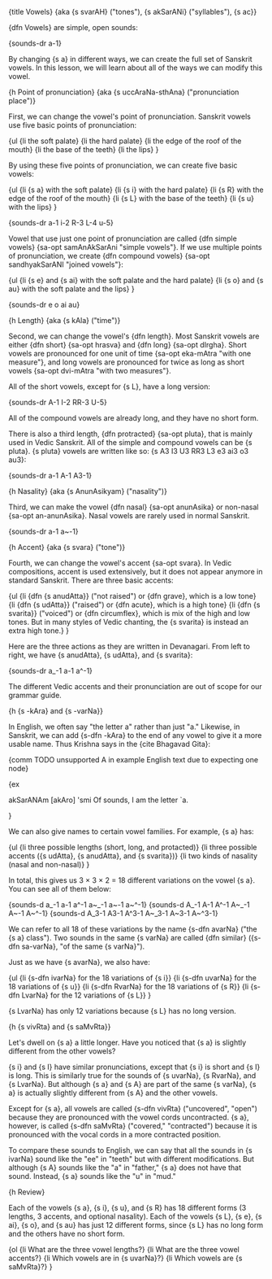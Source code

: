 {title Vowels}
{aka {s svarAH} ("tones"), {s akSarANi} ("syllables"), {s ac}}

{dfn Vowels} are simple, open sounds:

{sounds-dr a-1}

By changing {s a} in different ways, we can create the full set of Sanskrit
vowels. In this lesson, we will learn about all of the ways we can modify this
vowel.


{h Point of pronunciation}
{aka {s uccAraNa-sthAna} ("pronunciation place")}

First, we can change the vowel's point of pronunciation. Sanskrit vowels use
five basic points of pronunciation:

{ul
    {li the soft palate}
    {li the hard palate}
    {li the edge of the roof of the mouth}
    {li the base of the teeth}
    {li the lips}
}

By using these five points of pronunciation, we can create five basic vowels:

{ul
    {li {s a} with the soft palate}
    {li {s i} with the hard palate}
    {li {s R} with the edge of the roof of the mouth}
    {li {s L} with the base of the teeth}
    {li {s u} with the lips}
}

{sounds-dr a-1 i-2 R-3 L-4 u-5}

Vowel that use just one point of pronunciation are called {dfn simple vowels}
{sa-opt samAnAkSarAni "simple vowels"}. If we use multiple points of
pronunciation, we create {dfn compound vowels} {sa-opt sandhyakSarANI "joined
vowels"}:

{ul
    {li {s e} and {s ai} with the soft palate and the hard palate}
    {li {s o} and {s au} with the soft palate and the lips}
}

{sounds-dr e o ai au}


{h Length}
{aka {s kAla} ("time")}

Second, we can change the vowel's {dfn length}. Most Sanskrit vowels are
either {dfn short} {sa-opt hrasva} and {dfn long} {sa-opt dIrgha}. Short
vowels are pronounced for one unit of time {sa-opt eka-mAtra "with one
measure"}, and long vowels are pronounced for twice as long as short vowels
{sa-opt dvi-mAtra "with two measures"}.

All of the short vowels, except for {s L}, have a long version:

{sounds-dr A-1 I-2 RR-3 U-5}

All of the compound vowels are already long, and they have no short form.

There is also a third length, {dfn protracted} {sa-opt pluta}, that is mainly
used in Vedic Sanskrit. All of the simple and compound vowels can be
{s pluta}. {s pluta} vowels are written like so: {s A3 I3 U3 RR3 L3 e3 ai3 o3
au3}:

{sounds-dr a-1 A-1 A3-1}


{h Nasality}
{aka {s AnunAsikyam} ("nasality")}

Third, we can make the vowel {dfn nasal} {sa-opt anunAsika} or non-nasal
{sa-opt an-anunAsika}. Nasal vowels are rarely used in normal Sanskrit.

{sounds-dr a-1 a~-1}


{h Accent}
{aka {s svara} ("tone")}

Fourth, we can change the vowel's accent {sa-opt svara}. In Vedic compositions,
accent is used extensively, but it does not appear anymore in standard
Sanskrit. There are three basic accents:

{ul
    {li {dfn {s anudAtta}} ("not raised") or {dfn grave}, which is a low tone}
    {li {dfn {s udAtta}} ("raised") or {dfn acute}, which is a high tone}
    {li {dfn {s svarita}} ("voiced") or {dfn circumflex}, which is mix of the
    high and low tones. But in many styles of Vedic chanting, the {s svarita}
    is instead an extra high tone.}
}

Here are the three actions as they are written in Devanagari. From left to
right, we have {s anudAtta}, {s udAtta}, and {s svarita}:

{sounds-dr a_-1 a-1 a^-1}

The different Vedic accents and their pronunciation are out of scope for our
grammar guide.


{h {s -kAra} and {s -varNa}}

In English, we often say "the letter a" rather than just "a." Likewise, in
Sanskrit, we can add {s-dfn -kAra} to the end of any vowel to give it a more
usable name. Thus Krishna says in the {cite Bhagavad Gita}:

{comm TODO unsupported A in example English text due to expecting one node}

{ex

akSarANAm [akAro] 'smi
Of sounds, I am the letter `a.

}

We can also give names to certain vowel families. For example, {s a} has:

{ul
    {li three possible lengths (short, long, and protacted)}
    {li three possible accents ({s udAtta}, {s anudAtta}, and {s svarita})}
    {li two kinds of nasality (nasal and non-nasal)}
}

In total, this gives us 3 &times; 3 &times; 2 = 18 different variations on the
vowel {s a}. You can see all of them below:

{sounds-d a_-1 a-1 a^-1 a~_-1 a~-1 a~^-1}
{sounds-d A_-1 A-1 A^-1 A~_-1 A~-1 A~^-1}
{sounds-d A_3-1 A3-1 A^3-1 A~_3-1 A~3-1 A~^3-1}

We can refer to all 18 of these variations by the name {s-dfn avarNa} ("the {s
a} class"). Two sounds in the same {s varNa} are called {dfn similar} ({s-dfn
sa-varNa}, "of the same {s varNa}").

Just as we have {s avarNa}, we also have:

{ul
    {li {s-dfn ivarNa} for the 18 variations of {s i}}
    {li {s-dfn uvarNa} for the 18 variations of {s u}}
    {li {s-dfn RvarNa} for the 18 variations of {s R}}
    {li {s-dfn LvarNa} for the 12 variations of {s L}}
}

{s LvarNa} has only 12 variations because {s L} has no long version.


{h {s vivRta} and {s saMvRta}}

Let's dwell on {s a} a little longer. Have you noticed that {s a} is slightly
different from the other vowels?

{s i} and {s I} have similar pronunciations, except that {s i} is short and
{s I} is long. This is similarly true for the sounds of {s uvarNa}, {s RvarNa},
and {s LvarNa}. But although {s a} and {s A} are part of the same {s varNa},
{s a} is actually slightly different from {s A} and the other vowels.

Except for {s a}, all vowels are called {s-dfn vivRta} ("uncovered", "open")
because they are pronounced with the vowel cords uncontracted. {s a}, however,
is called {s-dfn saMvRta} ("covered," "contracted") because it is pronounced
with the vocal cords in a more contracted position.

To compare these sounds to English, we can say that all the sounds in {s
ivarNa} sound like the "ee" in "teeth" but with different modifications. But
although {s A} sounds like the "a" in "father," {s a} does not have that sound.
Instead, {s a} sounds like the "u" in "mud."


{h Review}

Each of the vowels {s a}, {s i}, {s u}, and {s R} has 18 different forms (3
lengths, 3 accents, and optional nasality). Each of the vowels {s L}, {s e},
{s ai}, {s o}, and {s au} has just 12 different forms, since {s L} has no long
form and the others have no short form.

{ol
    {li What are the three vowel lengths?}
    {li What are the three vowel accents?}
    {li Which vowels are in {s uvarNa}?}
    {li Which vowels are {s saMvRta}?}
}
